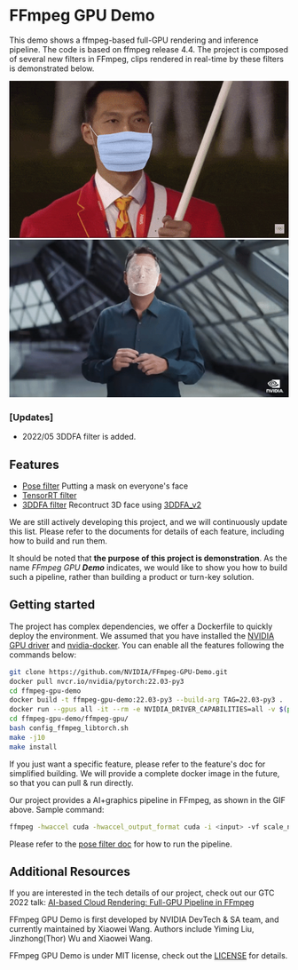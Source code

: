 FFmpeg GPU Demo
==========================
This demo shows a ffmpeg-based full-GPU rendering and inference pipeline. The code is based on ffmpeg release 4.4. The project is composed of several new filters in FFmpeg, clips rendered in real-time by these filters is demonstrated below.

<p align="center">
  <img src="doc/images/rio_360_mask_10s.gif" alt="rio" width="512px">
  <img src="doc/images/demo_out.gif" alt="demo" width="512px">
</p>

### [Updates]
* 2022/05 3DDFA filter is added.

## Features
* [Pose filter](doc/Pose_Filter.md) Putting a mask on everyone's face
* [TensorRT filter](doc/Tensorrt_Filter.md)
* [3DDFA filter](doc/3DDFA_filter.md) Recontruct 3D face using [3DDFA_v2](https://github.com/cleardusk/3DDFA_V2)

We are still actively developing this project, and we will continuously update this list. Please refer to the documents for details of each feature, including how to build and run them.

It should be noted that __the purpose of this project is demonstration__. As the name *FFmpeg GPU __Demo__* indicates, we would like to show you how to build such a pipeline, rather than building a product or turn-key solution.

## Getting started
The project has complex dependencies, we offer a Dockerfile to quickly deploy the environment. We assumed that you have installed the [NVIDIA GPU driver](https://www.nvidia.com/download/index.aspx) and [nvidia-docker](https://docs.nvidia.com/datacenter/cloud-native/container-toolkit/install-guide.html#docker).
You can enable all the features following the commands below:
```bash
git clone https://github.com/NVIDIA/FFmpeg-GPU-Demo.git
docker pull nvcr.io/nvidia/pytorch:22.03-py3
cd ffmpeg-gpu-demo
docker build -t ffmpeg-gpu-demo:22.03-py3 --build-arg TAG=22.03-py3 .
docker run --gpus all -it --rm -e NVIDIA_DRIVER_CAPABILITIES=all -v $(pwd):/workspace/ffmpeg-gpu-demo ffmpeg-gpu-demo:22.03-py3
cd ffmpeg-gpu-demo/ffmpeg-gpu/
bash config_ffmpeg_libtorch.sh
make -j10
make install
```
If you just want a specific feature, please refer to the feature's doc for simplified building. We will provide a complete docker image in the future, so that you can pull & run directly.

Our project provides a AI+graphics pipeline in FFmpeg, as shown in the GIF above. Sample command:
```bash
ffmpeg -hwaccel cuda -hwaccel_output_format cuda -i <input> -vf scale_npp=1280:720,pose="./img2pose_v1_ft_300w_lp_static_nopost.onnx":8,format_cuda=rgbpf32,tensorrt="./ESRGAN_x4_dynamic.trt",format_cuda=nv12 -c:v h264_nvenc <output>
```
Please refer to the [pose filter doc](doc/Pose_Filter.md) for how to run the pipeline.

## Additional Resources
If you are interested in the tech details of our project, check out our GTC 2022 talk: [AI-based Cloud Rendering: Full-GPU Pipeline in FFmpeg](https://www.nvidia.com/en-us/on-demand/session/gtcspring22-s41609/)

FFmpeg GPU Demo is first developed by NVIDIA DevTech & SA team, and currently maintained by Xiaowei Wang. Authors include Yiming Liu, Jinzhong(Thor) Wu and Xiaowei Wang.

FFmpeg GPU Demo is under MIT license, check out the [LICENSE](LICENSE.md) for details.
